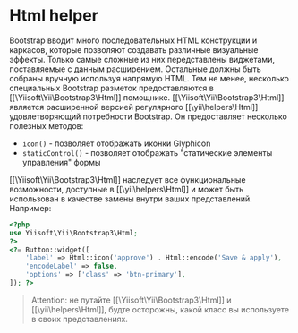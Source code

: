 Html helper
===========

Bootstrap вводит много последовательных HTML конструкции и каркасов, которые позволяют создавать различные визуальные эффекты. Только самые сложные из них передставлены виджетами, поставляемые с данным расширением. Остальные должны быть собраны вручную используя напрямую HTML.
Тем не менее, несколько специальных Bootstrap разметок предоставляются в  [[\Yiisoft\Yii\Bootstrap3\Html]] помощнике.
[[\Yiisoft\Yii\Bootstrap3\Html]] является расширенной версией регулярного [[\yii\helpers\Html]] удовлетворяющий потребности Bootstrap.
Он предоставляет несколько полезных методов:

 - `icon()` - позволяет отображать иконки Glyphicon
 - `staticControl()` - позволяет отображать "статические элементы управления" формы

[[\Yiisoft\Yii\Bootstrap3\Html]] наследует все функциональные возможности, доступные в [[\yii\helpers\Html]] и может быть использован в качестве замены внутри ваших представлений. Например:

```php
<?php
use Yiisoft\Yii\Bootstrap3\Html;
?>
<?= Button::widget([
    'label' => Html::icon('approve') . Html::encode('Save & apply'),
    'encodeLabel' => false,
    'options' => ['class' => 'btn-primary'],
]); ?>
```

> Attention: не путайте [[\Yiisoft\Yii\Bootstrap3\Html]] и [[\yii\helpers\Html]], будте осторожны, какой класс вы используете в своих представлениях.
